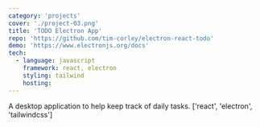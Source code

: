 ```yaml
---
category: 'projects'
cover: './project-03.png'
title: 'TODO Electron App'
repo: 'https://github.com/tim-corley/electron-react-todo'
demo: 'https://www.electronjs.org/docs'
tech:
  - language: javascript
    framework: react, electron
    styling: tailwind
    hosting:
---
```


A desktop application to help keep track of daily tasks. ['react', 'electron', 'tailwindcss']
